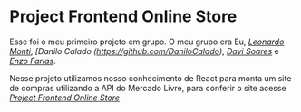 # Project Frontend Online Store

Esse foi o meu primeiro projeto em grupo. O meu grupo era Eu, _[Leonardo Monti](https://github.com/LeonardoMonti)_, _[Danilo Calado (https://github.com/DaniloCalado)_, _[Davi Soares](https://github.com/davisoaresc)_ e _[Enzo Farias](https://github.com/fariasao)_. 

Nesse projeto utilizamos nosso conhecimento de React para monta um site de compras utilizando a API do Mercado Livre, para conferir o site acesse _[Project Frontend Online Store](https://project-frontend-online-store.pages.dev/)_
